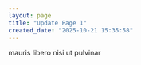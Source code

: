 ```yaml
---
layout: page
title: "Update Page 1"
created_date: "2025-10-21 15:35:58"
---
```


mauris libero nisi ut pulvinar 

